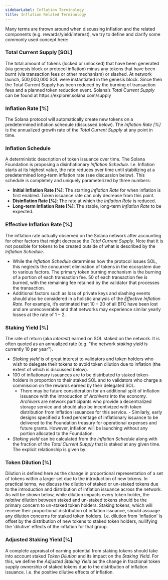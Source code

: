 ```yaml
---
sidebarLabel: Inflation Terminology
title: Inflation Related Terminology
---
```


Many terms are thrown around when discussing inflation and the related
components (e.g. rewards/yield/interest), we try to define and clarify some
commonly used concept here:

### Total Current Supply [SOL]

The total amount of tokens (locked or unlocked) that have been generated (via
genesis block or protocol inflation) minus any tokens that have been burnt (via
transaction fees or other mechanism) or slashed. At network launch, 500,000,000
SOL were instantiated in the genesis block. Since then the Total Current Supply
has been reduced by the burning of transaction fees and a planned token
reduction event. Solana’s _Total Current Supply_ can be found at
https\://explorer.solana.com/supply

### Inflation Rate [%]

The Solana protocol will automatically create new tokens on a predetermined
inflation schedule (discussed below). The _Inflation Rate [%]_ is the annualized
growth rate of the _Total Current Supply_ at any point in time.

### Inflation Schedule

A deterministic description of token issuance over time. The Solana Foundation
is proposing a disinflationary _Inflation Schedule_. I.e. Inflation starts at
its highest value, the rate reduces over time until stabilizing at a
predetermined long-term inflation rate (see discussion below). This schedule is
completely and uniquely parameterized by three numbers:

- **Initial Inflation Rate [%]**: The starting _Inflation Rate_ for when
  inflation is first enabled. Token issuance rate can only decrease from this
  point.
- **Disinflation Rate [%]**: The rate at which the _Inflation Rate_ is reduced.
- **Long-term Inflation Rate [%]**: The stable, long-term _Inflation Rate_ to be
  expected.

### Effective Inflation Rate [%]

The inflation rate actually observed on the Solana network after accounting for
other factors that might decrease the _Total Current Supply_. Note that it is
not possible for tokens to be created outside of what is described by the
_Inflation Schedule_.

- While the _Inflation Schedule_ determines how the protocol issues SOL, this
  neglects the concurrent elimination of tokens in the ecosystem due to various
  factors. The primary token burning mechanism is the burning of a portion of
  each transaction fee. $50%$ of each transaction fee is burned, with the
  remaining fee retained by the validator that processes the transaction.
- Additional factors such as loss of private keys and slashing events should
  also be considered in a holistic analysis of the _Effective Inflation Rate_.
  For example, it’s estimated that $10-20%$ of all BTC have been lost and are
  unrecoverable and that networks may experience similar yearly losses at the
  rate of $1-2%$.

### Staking Yield [%]

The rate of return (aka _interest_) earned on SOL staked on the network. It is
often quoted as an annualized rate (e.g. "the network _staking yield_ is
currently $10%$ per year").

- _Staking yield_ is of great interest to validators and token holders who wish
  to delegate their tokens to avoid token dilution due to inflation (the extent
  of which is discussed below).
- $100%$ of inflationary issuances are to be distributed to staked
  token-holders in proportion to their staked SOL and to validators who charge a
  commission on the rewards earned by their delegated SOL.
  - There may be future consideration for an additional split of inflation
    issuance with the introduction of _Archivers_ into the economy. _Archivers_
    are network participants who provide a decentralized storage service and
    should also be incentivized with token distribution from inflation issuances
    for this service. - Similarly, early designs specified a fixed percentage of
    inflationary issuance to be delivered to the Foundation treasury for
    operational expenses and future grants. However, inflation will be launching
    without any portion allocated to the Foundation.
- _Staking yield_ can be calculated from the _Inflation Schedule_ along with the
  fraction of the _Total Current Supply_ that is staked at any given time. The
  explicit relationship is given by:

<!-- $$
\begin{aligned}
\text{Staking Yield} =~&\text{Inflation Rate}\times\text{Validator Uptime}~\times \\
&\left( 1 - \text{Validator Fee} \right) \times \left( \frac{1}{\%~\text{SOL Staked}} \right) \\
\text{where:}\\
\%~\text{SOL Staked} &= \frac{\text{Total SOL Staked}}{\text{Total Current Supply}}
\end{aligned}
$$ -->

### Token Dilution [%]

Dilution is defined here as the change in proportional representation of a set
of tokens within a larger set due to the introduction of new tokens. In
practical terms, we discuss the dilution of staked or un-staked tokens due to
the introduction and distribution of inflation issuance across the network. As
will be shown below, while dilution impacts every token holder, the _relative_
dilution between staked and un-staked tokens should be the primary concern to
un-staked token holders. Staking tokens, which will receive their proportional
distribution of inflation issuance, should assuage any dilution concerns for
staked token holders. I.e. dilution from 'inflation' is offset by the
distribution of new tokens to staked token holders, nullifying the 'dilutive'
effects of the inflation for that group.

### Adjusted Staking Yield [%]

A complete appraisal of earning potential from staking tokens should take into
account staked _Token Dilution_ and its impact on the _Staking Yield_. For this,
we define the _Adjusted Staking Yield_ as the change in fractional token supply
ownership of staked tokens due to the distribution of inflation issuance. I.e.
the positive dilutive effects of inflation.
